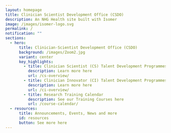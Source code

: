 ```yaml
---
layout: homepage
title: Clinician Scientist Development Office (CSDO)
description: An NHG Health site built with Isomer
image: /images/isomer-logo.svg
permalink: /
notification: ""
sections:
  - hero:
      title: Clinician-Scientist Development Office (CSDO)
      background: /images/Zoom2.jpg
      variant: center
      key_highlights:
        - title: Clinician Scientist (CS) Talent Development Programmes
          description: Learn more here
          url: /cs-overview/
        - title: Clinician Innovator (CI) Talent Development Programmes
          description: Learn more here
          url: /ci-overview/
        - title: Research Training Calendar
          description: See our Training Courses here
          url: /course-calendar/
  - resources:
      title: Announcements, Events, News and more
      id: resources
      button: See more here
---
```


